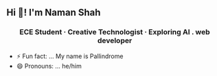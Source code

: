 ## Hi 👋! I'm Naman Shah
###



<h3 align="center">  ECE Student  · Creative Technologist · Exploring AI . web developer </h3>
</h3>



 - ⚡ Fun fact: ... My name is Pallindrome
 - 😄 Pronouns: ... he/him
  

<!--
**Nishu-dev14/Nishu-dev14** is a ✨ _special_ ✨ repository because its `README.md` (this file) appears on your GitHub profile.

Here are some ideas to get you started:

- 🔭 I’m currently working on ...
- 🌱 I’m currently learning ... python
- 👯 I’m looking to collaborate on ...
- 🤔 I’m looking for help with ...
- 💬 Ask me about ...
- 📫 How to reach me: ...

- <div align="center">
  <img src="https://streak-stats.demolab.com?user=Nishu-dev14&locale=en&mode=daily&theme=dracula&hide_border=false&border_radius=5" height="150" alt="streak graph"  />
</div>

-->
